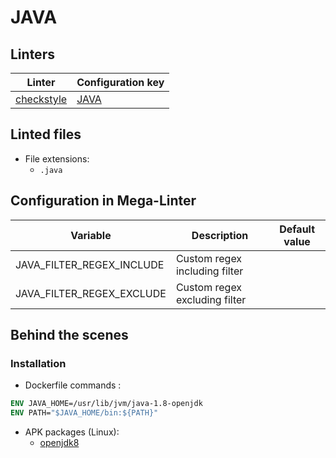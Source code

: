 <!-- markdownlint-disable MD003 MD020 MD033 MD041 -->
<!-- Generated by .automation/build.py, please do not update manually -->
<!-- Instead, update descriptor file at https://github.com/nvuillam/mega-linter/tree/master/megalinter/descriptors/java.yml -->
# JAVA

## Linters

| Linter | Configuration key |
| ------ | ----------------- |
| [checkstyle](java_checkstyle.md) | [JAVA](java_checkstyle.md) |

## Linted files

- File extensions:
  - `.java`

## Configuration in Mega-Linter

| Variable | Description | Default value |
| ----------------- | -------------- | -------------- |
| JAVA_FILTER_REGEX_INCLUDE | Custom regex including filter |  |
| JAVA_FILTER_REGEX_EXCLUDE | Custom regex excluding filter |  |


## Behind the scenes

### Installation

- Dockerfile commands :
```dockerfile
ENV JAVA_HOME=/usr/lib/jvm/java-1.8-openjdk
ENV PATH="$JAVA_HOME/bin:${PATH}"
```

- APK packages (Linux):
  - [openjdk8](https://pkgs.alpinelinux.org/packages?branch=edge&name=openjdk8)
